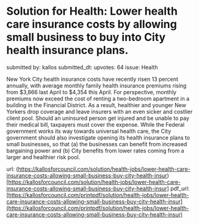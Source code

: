# Solution for Health: Lower health care insurance costs by allowing small business to buy into City health insurance plans. #

submitted by: kallos
submitted_dt: 
upvotes: 64
issue: Health

New York City health insurance costs have recently risen 13 percent annually, with average monthly family health insurance premiums rising from $3,866 last April to $4,354 this April. For perspective, monthly premiums now exceed the cost of renting a two-bedroom apartment in a building in the Financial District. As a result, healthier and younger New Yorkers drop coverage and leave insurers with an even sicker and costlier client pool. Should an uninsured person get injured and be unable to pay their medical bill, taxpayers must cover the expense. While the Federal government works its way towards universal health care, the City government should also investigate opening its health insurance plans to small businesses, so that (a) the businesses can benefit from increased bargaining power and (b) City benefits from lower rates coming from a larger and healthier risk pool.

url: (https://kallosforcouncil.com/solution/health-jobs/lower-health-care-insurance-costs-allowing-small-business-buy-city-health-insur)[https://kallosforcouncil.com/solution/health-jobs/lower-health-care-insurance-costs-allowing-small-business-buy-city-health-insur]
pdf_url: [https://kallosforcouncil.com/printpdf/solution/health-jobs/lower-health-care-insurance-costs-allowing-small-business-buy-city-health-insur](https://kallosforcouncil.com/printpdf/solution/health-jobs/lower-health-care-insurance-costs-allowing-small-business-buy-city-health-insur)